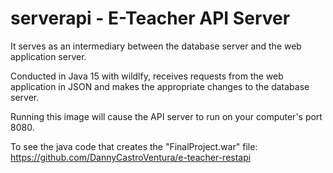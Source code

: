 # serverapi - E-Teacher API Server
It serves as an intermediary between the database server and the web application server.

Conducted in Java 15 with wildlfy, receives requests from the web application in JSON and makes the appropriate changes to the database server.

Running this image will cause the API server to run on your computer's port 8080.

To see the java code that creates the "FinalProject.war" file:
https://github.com/DannyCastroVentura/e-teacher-restapi
